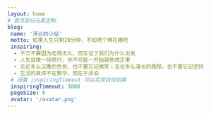 ```yaml
---
layout: home
# 首页部分元素定制
blog:
 name: '沃以的小站'
 motto: 如果人生只剩20分钟，不如烤个棉花糖吧
 inspiring:
  - 千万不要因为走得太久，而忘记了我们为什么出发
  - 人生就像一场修行，你不可能一开始就修成正果
  - 无论多么沉重的负担，也不要忘记微笑；无论多么漫长的路程，也不要忘记坚持
  - 生活的真谛不在繁华，而在于淡泊
 # 设置 inspiringTimeout 可以实现自动切换
 inspiringTimeout: 3000
 pageSize: 6
 avatar: '/avatar.png'
---
```

